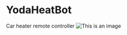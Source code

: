 # YodaHeatBot
Car heater remote controller 
![This is an image](https://myoctocat.com/assets/images/base-octocat.svg)

